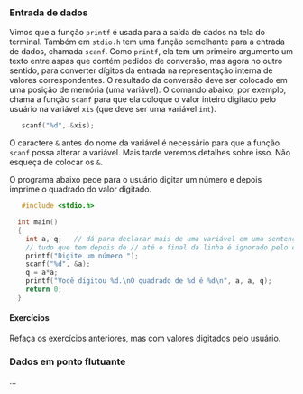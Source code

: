 ### Entrada de dados

Vimos que a função `printf` é usada para a saída de dados na tela do terminal.
Também em `stdio.h` tem uma função semelhante para a entrada de dados, chamada `scanf`.
Como `printf`, ela tem um primeiro argumento um texto entre aspas que contém pedidos de conversão, mas agora no outro sentido, para converter dígitos da entrada na representação interna de valores correspondentes.
O resultado da conversão deve ser colocado em uma posição de memória (uma variável).
O comando abaixo, por exemplo, chama a função `scanf` para que ela coloque o valor inteiro digitado pelo usuário na variável `xis` (que deve ser uma variável `int`).

```c
   scanf("%d", &xis);
```

O caractere `&` antes do nome da variável é necessário para que a função `scanf` possa alterar a variável. Mais tarde veremos detalhes sobre isso. Não esqueça de colocar os `&`.

O programa abaixo pede para o usuário digitar um número e depois imprime o quadrado do valor digitado.

```c
   #include <stdio.h>

  int main()
  {
    int a, q;   // dá para declarar mais de uma variável em uma sentença
    // tudo que tem depois de // até o final da linha é ignorado pelo compilador
    printf("Digite um número ");
    scanf("%d", &a);
    q = a*a;
    printf("Você digitou %d.\nO quadrado de %d é %d\n", a, a, q);
    return 0;
  }
```

#### Exercícios

Refaça os exercícios anteriores, mas com valores digitados pelo usuário.


### Dados em ponto flutuante

...
